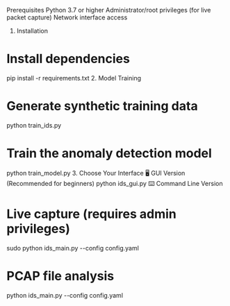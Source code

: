 Prerequisites
Python 3.7 or higher
Administrator/root privileges (for live packet capture)
Network interface access
1. Installation
# Install dependencies
pip install -r requirements.txt
2. Model Training
# Generate synthetic training data
python train_ids.py

# Train the anomaly detection model
python train_model.py
3. Choose Your Interface
🖥️ GUI Version (Recommended for beginners)
python ids_gui.py
⌨️ Command Line Version
# Live capture (requires admin privileges)
sudo python ids_main.py --config config.yaml

# PCAP file analysis
python ids_main.py --config config.yaml
